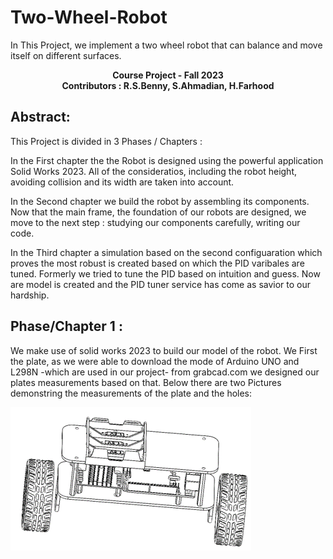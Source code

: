 # Two-Wheel-Robot
In This Project, we implement a two wheel robot that can balance and move itself on different surfaces.
<p  align="center"> <b> Course Project - Fall 2023  <br> Contributors : R.S.Benny, S.Ahmadian, H.Farhood </b>
</p>

## Abstract:
This Project is divided in 3 Phases / Chapters :

In the First chapter the the Robot is designed using the powerful application Solid Works 2023. All of the consideratios, including the robot height, avoiding collision and its width are taken into account.

In the Second chapter we build the robot by assembling its components. Now that the main frame, the foundation of our robots are designed, we move to the next step : studying our components carefully, writing our code.

In the Third chapter a simulation based on the second configuaration which proves the most robust is created based on which the PID varibales are tuned. Formerly we tried to tune the PID based on intuition and guess. Now are model is created and the PID tuner service has come as savior to our hardship.

## Phase/Chapter 1 :
We make use of solid works 2023 to build our model of the robot. We First the plate, as we were able to download the mode of Arduino UNO and L298N -which are used in our project- from grabcad.com we designed our plates measurements based on that. Below there are two Pictures demonstring the measurements of the plate and the holes:

![](./resources/Designed_Model.png)